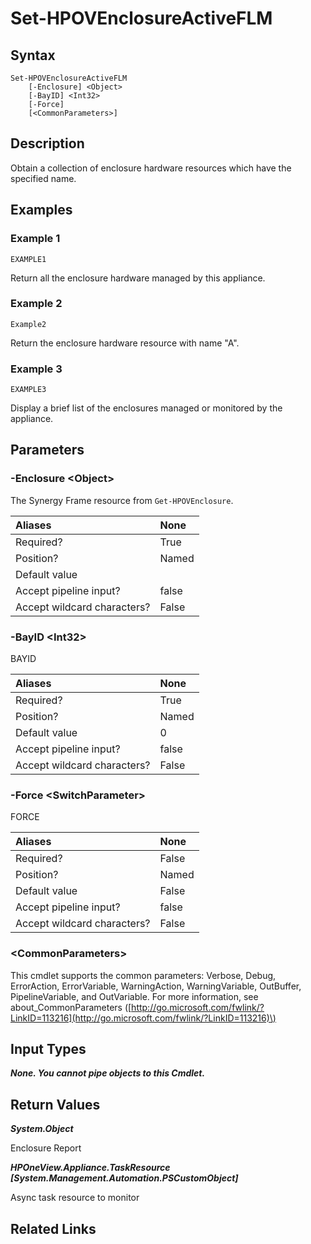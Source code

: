 ﻿---
description: Power reset Enclosure component.
---

# Set-HPOVEnclosureActiveFLM

## Syntax

```text
Set-HPOVEnclosureActiveFLM
    [-Enclosure] <Object>
    [-BayID] <Int32>
    [-Force]
    [<CommonParameters>]
```

## Description

Obtain a collection of enclosure hardware resources which have the specified name.

## Examples

###  Example 1 

```text
EXAMPLE1
```

Return all the enclosure hardware managed by this appliance.

###  Example 2 

```text
Example2
```

Return the enclosure hardware resource with name "A".

###  Example 3 

```text
EXAMPLE3
```

Display a brief list of the enclosures managed or monitored by the appliance.

## Parameters

### -Enclosure &lt;Object&gt;

The Synergy Frame resource from `Get-HPOVEnclosure`.

| Aliases | None |
| :--- | :--- |
| Required? | True |
| Position? | Named |
| Default value |  |
| Accept pipeline input? | false |
| Accept wildcard characters? | False |

### -BayID &lt;Int32&gt;

BAYID

| Aliases | None |
| :--- | :--- |
| Required? | True |
| Position? | Named |
| Default value | 0 |
| Accept pipeline input? | false |
| Accept wildcard characters? | False |

### -Force &lt;SwitchParameter&gt;

FORCE

| Aliases | None |
| :--- | :--- |
| Required? | False |
| Position? | Named |
| Default value | False |
| Accept pipeline input? | false |
| Accept wildcard characters? | False |

### &lt;CommonParameters&gt;

This cmdlet supports the common parameters: Verbose, Debug, ErrorAction, ErrorVariable, WarningAction, WarningVariable, OutBuffer, PipelineVariable, and OutVariable. For more information, see about\_CommonParameters \([http://go.microsoft.com/fwlink/?LinkID=113216](http://go.microsoft.com/fwlink/?LinkID=113216)\)

## Input Types

_**None.  You cannot pipe objects to this Cmdlet.**_

## Return Values

_**System.Object**_

Enclosure Report

_**HPOneView.Appliance.TaskResource [System.Management.Automation.PSCustomObject]**_

Async task resource to monitor

## Related Links

